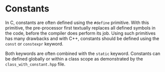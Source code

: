 # Constants 

In C, constants are often defined using the `#define` primitive. With this 
primitive, the pre-processor first textually replaces all defined symbols in 
the code, before the compiler does perform its job. Using such primitives 
has many drawbacks and with C++, constants should be defined using the 
`const` or `constexpr` keyword. 

Both keywords are often combined with the `static` keyword. Constants can be 
defined globally or within a class scope as demonstrated by the 
`class_with_constant.hpp` file.